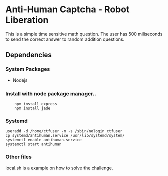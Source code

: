 # Anti-Human Captcha - Robot Liberation

This is a simple time sensitive math question. The user has 500 miliseconds to send the correct answer to random addition questions.

## Dependencies
### System Packages
* Nodejs

### Install with node package manager..

        npm install express
        npm install jade

### Systemd  

	useradd -d /home/ctfuser -m -s /sbin/nologin ctfuser  
	cp systemd/antihuman.service /usr/lib/systemd/system/  
	systemctl enable antihuman.service  
	systemctl start antihuman  

### Other files

local.sh is a example on how to solve the challenge.
